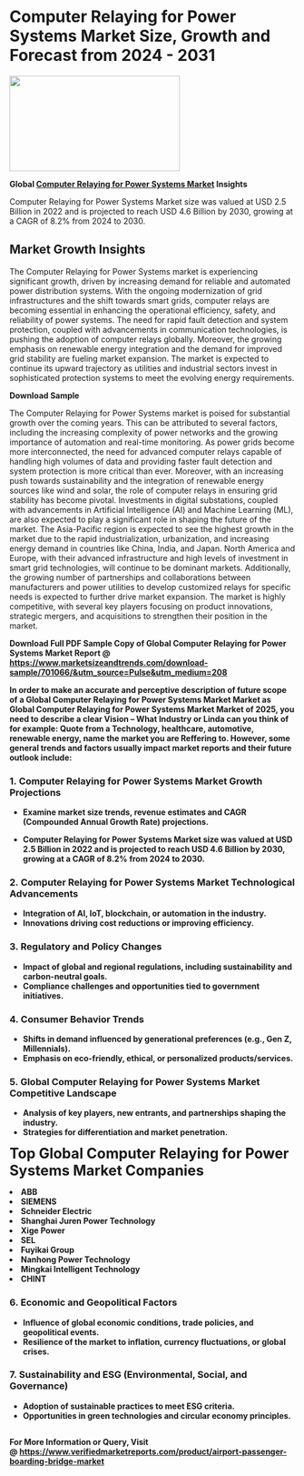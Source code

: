 <H1>Computer Relaying for Power Systems Market Size, Growth and Forecast from 2024 - 2031</H1><img class="aligncenter size-medium wp-image-584254" src="https://thirdeyenews.in/wp-content/uploads/2024/09/Global-Market-Research-300x168.jpeg" alt="" width="300" height="168" /><p><strong>Global&nbsp;<a href="https://www.marketsizeandtrends.com/download-sample/701066/&amp;utm_source=Pulse&amp;utm_medium=208">Computer Relaying for Power Systems Market</a> Insights</strong></p><p>Computer Relaying for Power Systems Market size was valued at USD 2.5 Billion in 2022 and is projected to reach USD 4.6 Billion by 2030, growing at a CAGR of 8.2% from 2024 to 2030.</p><p><h2>Market Growth Insights</h2> <p>The Computer Relaying for Power Systems market is experiencing significant growth, driven by increasing demand for reliable and automated power distribution systems. With the ongoing modernization of grid infrastructures and the shift towards smart grids, computer relays are becoming essential in enhancing the operational efficiency, safety, and reliability of power systems. The need for rapid fault detection and system protection, coupled with advancements in communication technologies, is pushing the adoption of computer relays globally. Moreover, the growing emphasis on renewable energy integration and the demand for improved grid stability are fueling market expansion. The market is expected to continue its upward trajectory as utilities and industrial sectors invest in sophisticated protection systems to meet the evolving energy requirements.</p> <p><strong>Download Sample</strong></p> <p>The Computer Relaying for Power Systems market is poised for substantial growth over the coming years. This can be attributed to several factors, including the increasing complexity of power networks and the growing importance of automation and real-time monitoring. As power grids become more interconnected, the need for advanced computer relays capable of handling high volumes of data and providing faster fault detection and system protection is more critical than ever. Moreover, with an increasing push towards sustainability and the integration of renewable energy sources like wind and solar, the role of computer relays in ensuring grid stability has become pivotal. Investments in digital substations, coupled with advancements in Artificial Intelligence (AI) and Machine Learning (ML), are also expected to play a significant role in shaping the future of the market. The Asia-Pacific region is expected to see the highest growth in the market due to the rapid industrialization, urbanization, and increasing energy demand in countries like China, India, and Japan. North America and Europe, with their advanced infrastructure and high levels of investment in smart grid technologies, will continue to be dominant markets. Additionally, the growing number of partnerships and collaborations between manufacturers and power utilities to develop customized relays for specific needs is expected to further drive market expansion. The market is highly competitive, with several key players focusing on product innovations, strategic mergers, and acquisitions to strengthen their position in the market. <p><strong></p><p><span class=""><strong>Download Full PDF Sample Copy of Global Computer Relaying for Power Systems Market Report</strong> @ <a href="https://www.marketsizeandtrends.com/download-sample/701066/&amp;utm_source=Pulse&amp;utm_medium=208" target="_blank">https://www.marketsizeandtrends.com/download-sample/701066/&amp;utm_source=Pulse&amp;utm_medium=208</a></span></p><p>In order to make an accurate and perceptive description of future scope of a Global&nbsp;Computer Relaying for Power Systems Market Market as Global&nbsp;Computer Relaying for Power Systems Market Market of 2025, you need to describe a clear Vision &ndash; What Industry or Linda can you think of for example: Quote from a Technology, healthcare, automotive, renewable energy, name the market you are Reffering to. However, some general trends and factors usually impact market reports and their future outlook include:</p><h3>1.&nbsp;<strong>Computer Relaying for Power Systems Market Growth Projections</strong></h3><ul><li>Examine market size trends, revenue estimates and CAGR (Compounded Annual Growth Rate) projections.</li><li><p>Computer Relaying for Power Systems Market size was valued at USD 2.5 Billion in 2022 and is projected to reach USD 4.6 Billion by 2030, growing at a CAGR of 8.2% from 2024 to 2030.</p></li></ul><h3>2.&nbsp;<strong>Computer Relaying for Power Systems Market Technological Advancements</strong></h3><ul><li>Integration of AI, IoT, blockchain, or automation in the industry.</li><li>Innovations driving cost reductions or improving efficiency.</li></ul><h3>3.&nbsp;<strong>Regulatory and Policy Changes</strong></h3><ul><li>Impact of global and regional regulations, including sustainability and carbon-neutral goals.</li><li>Compliance challenges and opportunities tied to government initiatives.</li></ul><h3>4.&nbsp;<strong>Consumer Behavior Trends</strong></h3><ul><li>Shifts in demand influenced by generational preferences (e.g., Gen Z, Millennials).</li><li>Emphasis on eco-friendly, ethical, or personalized products/services.</li></ul><h3>5.&nbsp;<strong>Global Computer Relaying for Power Systems Market Competitive Landscape</strong></h3><ul><li>Analysis of key players, new entrants, and partnerships shaping the industry.</li><li>Strategies for differentiation and market penetration.</li></ul><p data-pm-slice="1 1 []"><span style="color: inherit; font-family: inherit; font-size: 25px;">Top Global Computer Relaying for Power Systems Market Companies</span></p><div class="" data-test-id=""><p><li>ABB</li><li> SIEMENS</li><li> Schneider Electric</li><li> Shanghai Juren Power Technology</li><li> Xige Power</li><li> SEL</li><li> Fuyikai Group</li><li> Nanhong Power Technology</li><li> Mingkai Intelligent Technology</li><li> CHINT</li></p></div><h3>6.&nbsp;<strong>Economic and Geopolitical Factors</strong></h3><ul><li>Influence of global economic conditions, trade policies, and geopolitical events.</li><li>Resilience of the market to inflation, currency fluctuations, or global crises.</li></ul><h3>7.&nbsp;<strong>Sustainability and ESG (Environmental, Social, and Governance)</strong></h3><ul><li>Adoption of sustainable practices to meet ESG criteria.</li><li>Opportunities in green technologies and circular economy principles.</li></ul><h2><strong style="font-size: 14px;">For More Information or Query, Visit @&nbsp;</strong><a style="background-color: #ffffff; font-size: 14px;" href="https://www.marketsizeandtrends.com/report/computer-relaying-for-power-systems-market/" target="_blank">https://www.verifiedmarketreports.com/product/airport-passenger-boarding-bridge-market</a></h2>
